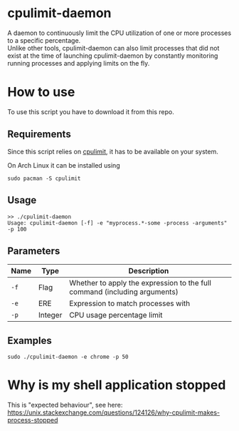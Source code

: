 # cpulimit-daemon
A daemon to continuously limit the CPU utilization of one or more processes to a specific percentage.  
Unlike other tools, cpulimit-daemon can also limit processes that did not exist at the time of 
launching cpulimit-daemon by constantly monitoring running processes and applying limits on the fly.

# How to use

To use this script you have to download it from this repo.

## Requirements

Since this script relies on [cpulimit](https://github.com/opsengine/cpulimit), it has to be available on your system.

On Arch Linux it can be installed using
```shell
sudo pacman -S cpulimit
```

## Usage

```
>> ./cpulimit-daemon 
Usage: cpulimit-daemon [-f] -e "myprocess.*-some -process -arguments" -p 100
```

## Parameters

| Name | Type    | Description |
|------|---------|-------------|
| `-f` | Flag    | Whether to apply the expression to the full command (including arguments) |
| `-e` | ERE     | Expression to match processes with |
| `-p` | Integer | CPU usage percentage limit |

## Examples

```shell
sudo ./cpulimit-daemon -e chrome -p 50
```

# Why is my shell application stopped
This is "expected behaviour", see here:  
https://unix.stackexchange.com/questions/124126/why-cpulimit-makes-process-stopped
